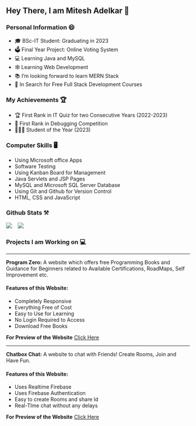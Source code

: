 ## Hey There, I am Mitesh Adelkar 🤗

### Personal Information 😄
- 🎓 BSc-IT Student: Graduating in 2023
- 🗳 Final Year Project: Online Voting System
- 💻 Learning Java and MySQL
- 🕸 Learning Web Development
- 📚 I’m looking forward to learn MERN Stack
- 🎰 In Search for Free Full Stack Development Courses

### My Achievements 🏆
- 🏆 First Rank in IT Quiz for two Consecutive Years (2022-2023)
- 🥇 First Rank in Debugging Competition
- 👨🏻‍🎓 Student of the Year (2023)

### Computer Skills 🖥
- Using Microsoft office Apps
- Software Testing
- Using Kanban Board for Management
- Java Servlets and JSP Pages
- MySQL and Microsoft SQL Server Database
- Using Git and Github for Version Control
- HTML, CSS and JavaScript

### Github Stats ⚒
![](https://github-readme-stats.vercel.app/api?username=mcraze&theme=dark&hide_border=false&include_all_commits=true&count_private=true)
&nbsp;&nbsp;
![](https://github-readme-streak-stats.herokuapp.com/?user=mcraze&theme=dark&hide_border=false)

### Projects I am Working on 💻

<hr>

**Program Zero:** A website which offers free Programming Books and Guidance for Beginners related to Available Certifications, RoadMaps, Self Improvement etc.

#### Features of this Website:
- Completely Responsive
- Everything Free of Cost
- Easy to Use for Learning
- No Login Required to Access
- Download Free Books

**For Preview of the Website** [Click Here](https://programzero.netlify.app)

<hr>

**Chatbox Chat:** A website to chat with Friends! Create Rooms, Join and Have Fun.

#### Features of this Website:
- Uses Realtime Firebase
- Uses Firebase Authentication
- Easy to create Rooms and share Id
- Real-TIme chat without any delays

**For Preview of the Website** [Click Here](https://chatboxe.netlify.app)
